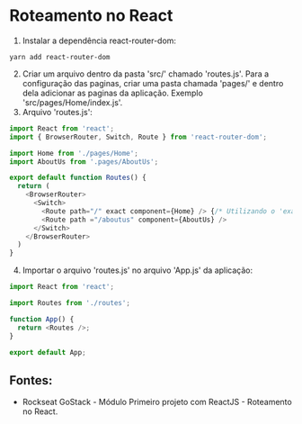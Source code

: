 #  Roteamento no React

1. Instalar a dependência react-router-dom:
```
yarn add react-router-dom
```
2. Criar um arquivo dentro da pasta 'src/' chamado 'routes.js'. Para a configuração das paginas, criar uma pasta chamada 'pages/' e dentro dela adicionar as paginas da aplicação. Exemplo 'src/pages/Home/index.js'.
3. Arquivo 'routes.js':
```javascript
import React from 'react';
import { BrowserRouter, Switch, Route } from 'react-router-dom';

import Home from './pages/Home';
import AboutUs from '.pages/AboutUs';

export default function Routes() {
  return (
    <BrowserRouter>
      <Switch>
        <Route path="/" exact component={Home} /> {/* Utilizando o 'exact' para não conflitar com as outras rotas que também começam com o '/' */}
        <Route path ="/aboutus" component={AboutUs} />
      </Switch>
    </BrowserRouter>
  )
}
```
4. Importar o arquivo 'routes.js' no arquivo 'App.js' da aplicação:
```javascript
import React from 'react';

import Routes from './routes';

function App() {
  return <Routes />;
}

export default App;
```

## Fontes:
- Rockseat GoStack - Módulo Primeiro projeto com ReactJS - Roteamento no React.
